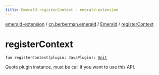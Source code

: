 ```yaml
---
title: Emerald.registerContext - emerald-extension
---
```


[emerald-extension](../../index.html) / [cn.berberman.emerald](../index.html) / [Emerald](index.html) / [registerContext](.)

# registerContext

`fun registerContext(plugin: JavaPlugin): `[`Unit`](https://kotlinlang.org/api/latest/jvm/stdlib/kotlin/-unit/index.html)

Quote plugin instance, must be call if you want to use this API.

